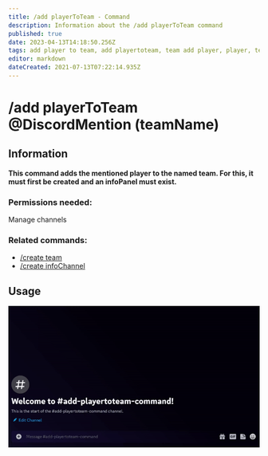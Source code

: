 ```yaml
---
title: /add playerToTeam - Command
description: Information about the /add playerToTeam command
published: true
date: 2023-04-13T14:18:50.256Z
tags: add player to team, add playertoteam, team add player, player, team, add
editor: markdown
dateCreated: 2021-07-13T07:22:14.935Z
---
```


# /add playerToTeam @DiscordMention (teamName)

## Information

**This command adds the mentioned player to the named team. For this, it must first be created and an infoPanel must exist.**

### Permissions needed: 

Manage channels

### Related commands:

-   [/create team](/en/commands/create/team/)
-   [/create infoChannel](/en/commands/create/infoChannel/)

## Usage

![](/new_addplayertoteam.gif)